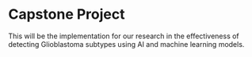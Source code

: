 # Capstone Project

This will be the implementation for our research in the effectiveness of detecting Glioblastoma subtypes using AI and machine learning models.
